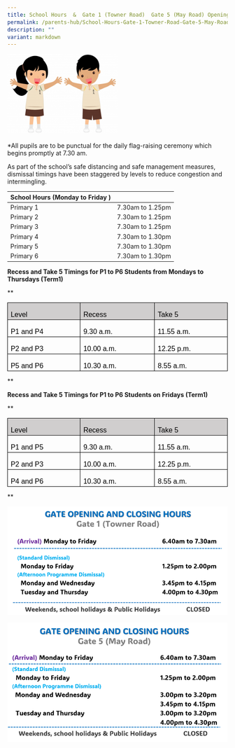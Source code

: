 ```yaml
---
title: School Hours  &  Gate 1 (Towner Road)  Gate 5 (May Road) Opening Hours
permalink: /parents-hub/School-Hours-Gate-1-Towner-Road-Gate-5-May-Road-Opening-Hours/
description: ""
variant: markdown
---
```

<img style="width:50%;height:50%" src="/images/Parents'%20Hub/School%20hours%20gate%20opening/Hong-Hong-Wen-Wen-1-300x219.png">

\*All pupils are to be punctual for the daily flag-raising ceremony which begins promptly at 7.30 am.

As part of the school’s safe distancing and safe management measures, dismissal timings have been staggered by levels to reduce congestion and intermingling.

| School Hours (Monday to Friday ) |                  |
|----------------------------------|------------------|
| Primary 1                        | 7.30am to 1.25pm |
| Primary 2                        | 7.30am to 1.25pm |
| Primary 3                        | 7.30am to 1.25pm |
| Primary 4                        | 7.30am to 1.30pm |
| Primary 5                        | 7.30am to 1.30pm |
| Primary 6                        | 7.30am to 1.30pm |



<!--
| Recess Timings            |                    |
|---------------------------|--------------------|
| Primary 1 &amp; 4             | 9.30am to 10.00am   |
| Primary 2 &amp; 3             | 10.00am to 10.30am  |
| Primary 5 &amp; 6             | 10.30am to 11.00am |

*Daily 5-min snack break at 11.55am (Primary 1&amp; 4), 12.25pm (Primary 2 &amp; 3) and 8.55am (Primary 5 &amp;6)
-->

**Recess and Take 5 Timings for P1 to P6 Students from Mondays to Thursdays (Term1)**

**

<table style="border:none;border-collapse:collapse;"><colgroup><col width="195"><col width="196"><col width="195"></colgroup><tbody><tr style="height:14.25pt"><td style="border-left:solid #000000 0.75pt;border-right:solid #000000 0.75pt;border-bottom:solid #000000 0.75pt;border-top:solid #000000 0.75pt;vertical-align:top;background-color:#d0cece;padding:0pt 5pt 0pt 5pt;overflow:hidden;overflow-wrap:break-word;"><p style="line-height:1.38;margin-top:12pt;margin-bottom:0pt;" dir="ltr"><span style="font-size:12pt;font-family:Arial,sans-serif;color:#000000;background-color:transparent;font-weight:400;font-style:normal;font-variant:normal;text-decoration:none;vertical-align:baseline;white-space:pre;white-space:pre-wrap;">Level</span></p></td><td style="border-left:solid #000000 0.75pt;border-right:solid #000000 0.75pt;border-bottom:solid #000000 0.75pt;border-top:solid #000000 0.75pt;vertical-align:top;background-color:#d0cece;padding:0pt 5pt 0pt 5pt;overflow:hidden;overflow-wrap:break-word;"><p style="line-height:1.38;margin-top:12pt;margin-bottom:0pt;" dir="ltr"><span style="font-size:12pt;font-family:Arial,sans-serif;color:#000000;background-color:transparent;font-weight:400;font-style:normal;font-variant:normal;text-decoration:none;vertical-align:baseline;white-space:pre;white-space:pre-wrap;">Recess</span></p></td><td style="border-left:solid #000000 0.75pt;border-right:solid #000000 0.75pt;border-bottom:solid #000000 0.75pt;border-top:solid #000000 0.75pt;vertical-align:top;background-color:#d0cece;padding:0pt 5pt 0pt 5pt;overflow:hidden;overflow-wrap:break-word;"><p style="line-height:1.38;margin-top:12pt;margin-bottom:0pt;" dir="ltr"><span style="font-size:12pt;font-family:Arial,sans-serif;color:#000000;background-color:transparent;font-weight:400;font-style:normal;font-variant:normal;text-decoration:none;vertical-align:baseline;white-space:pre;white-space:pre-wrap;">Take 5</span></p></td></tr><tr style="height:14.25pt"><td style="border-left:solid #000000 0.75pt;border-right:solid #000000 0.75pt;border-bottom:solid #000000 0.75pt;border-top:solid #000000 0.75pt;vertical-align:top;padding:0pt 5pt 0pt 5pt;overflow:hidden;overflow-wrap:break-word;"><p style="line-height:1.38;margin-top:12pt;margin-bottom:0pt;" dir="ltr"><span style="font-size:12pt;font-family:Arial,sans-serif;color:#000000;background-color:transparent;font-weight:400;font-style:normal;font-variant:normal;text-decoration:none;vertical-align:baseline;white-space:pre;white-space:pre-wrap;">P1 and P4</span></p></td><td style="border-left:solid #000000 0.75pt;border-right:solid #000000 0.75pt;border-bottom:solid #000000 0.75pt;border-top:solid #000000 0.75pt;vertical-align:top;padding:0pt 5pt 0pt 5pt;overflow:hidden;overflow-wrap:break-word;"><p style="line-height:1.38;margin-top:12pt;margin-bottom:0pt;" dir="ltr"><span style="font-size:12pt;font-family:Arial,sans-serif;color:#000000;background-color:transparent;font-weight:400;font-style:normal;font-variant:normal;text-decoration:none;vertical-align:baseline;white-space:pre;white-space:pre-wrap;">9.30 a.m.</span></p></td><td style="border-left:solid #000000 0.75pt;border-right:solid #000000 0.75pt;border-bottom:solid #000000 0.75pt;border-top:solid #000000 0.75pt;vertical-align:top;padding:0pt 5pt 0pt 5pt;overflow:hidden;overflow-wrap:break-word;"><p style="line-height:1.38;margin-top:12pt;margin-bottom:0pt;" dir="ltr"><span style="font-size:12pt;font-family:Arial,sans-serif;color:#000000;background-color:transparent;font-weight:400;font-style:normal;font-variant:normal;text-decoration:none;vertical-align:baseline;white-space:pre;white-space:pre-wrap;">11.55 a.m.</span></p></td></tr><tr style="height:14.25pt"><td style="border-left:solid #000000 0.75pt;border-right:solid #000000 0.75pt;border-bottom:solid #000000 0.75pt;border-top:solid #000000 0.75pt;vertical-align:top;padding:0pt 5pt 0pt 5pt;overflow:hidden;overflow-wrap:break-word;"><p style="line-height:1.38;margin-top:12pt;margin-bottom:0pt;" dir="ltr"><span style="font-size:12pt;font-family:Arial,sans-serif;color:#000000;background-color:transparent;font-weight:400;font-style:normal;font-variant:normal;text-decoration:none;vertical-align:baseline;white-space:pre;white-space:pre-wrap;">P2 and P3</span></p></td><td style="border-left:solid #000000 0.75pt;border-right:solid #000000 0.75pt;border-bottom:solid #000000 0.75pt;border-top:solid #000000 0.75pt;vertical-align:top;padding:0pt 5pt 0pt 5pt;overflow:hidden;overflow-wrap:break-word;"><p style="line-height:1.38;margin-top:12pt;margin-bottom:0pt;" dir="ltr"><span style="font-size:12pt;font-family:Arial,sans-serif;color:#000000;background-color:transparent;font-weight:400;font-style:normal;font-variant:normal;text-decoration:none;vertical-align:baseline;white-space:pre;white-space:pre-wrap;">10.00 a.m.</span></p></td><td style="border-left:solid #000000 0.75pt;border-right:solid #000000 0.75pt;border-bottom:solid #000000 0.75pt;border-top:solid #000000 0.75pt;vertical-align:top;padding:0pt 5pt 0pt 5pt;overflow:hidden;overflow-wrap:break-word;"><p style="line-height:1.38;margin-top:12pt;margin-bottom:0pt;" dir="ltr"><span style="font-size:12pt;font-family:Arial,sans-serif;color:#000000;background-color:transparent;font-weight:400;font-style:normal;font-variant:normal;text-decoration:none;vertical-align:baseline;white-space:pre;white-space:pre-wrap;">12.25 p.m.</span></p></td></tr><tr style="height:14.25pt"><td style="border-left:solid #000000 0.75pt;border-right:solid #000000 0.75pt;border-bottom:solid #000000 0.75pt;border-top:solid #000000 0.75pt;vertical-align:top;padding:0pt 5pt 0pt 5pt;overflow:hidden;overflow-wrap:break-word;"><p style="line-height:1.38;margin-top:12pt;margin-bottom:0pt;" dir="ltr"><span style="font-size:12pt;font-family:Arial,sans-serif;color:#000000;background-color:transparent;font-weight:400;font-style:normal;font-variant:normal;text-decoration:none;vertical-align:baseline;white-space:pre;white-space:pre-wrap;">P5 and P6</span></p></td><td style="border-left:solid #000000 0.75pt;border-right:solid #000000 0.75pt;border-bottom:solid #000000 0.75pt;border-top:solid #000000 0.75pt;vertical-align:top;padding:0pt 5pt 0pt 5pt;overflow:hidden;overflow-wrap:break-word;"><p style="line-height:1.38;margin-top:12pt;margin-bottom:0pt;" dir="ltr"><span style="font-size:12pt;font-family:Arial,sans-serif;color:#000000;background-color:transparent;font-weight:400;font-style:normal;font-variant:normal;text-decoration:none;vertical-align:baseline;white-space:pre;white-space:pre-wrap;">10.30 a.m.</span></p></td><td style="border-left:solid #000000 0.75pt;border-right:solid #000000 0.75pt;border-bottom:solid #000000 0.75pt;border-top:solid #000000 0.75pt;vertical-align:top;padding:0pt 5pt 0pt 5pt;overflow:hidden;overflow-wrap:break-word;"><p style="line-height:1.38;margin-top:12pt;margin-bottom:0pt;" dir="ltr"><span style="font-size:12pt;font-family:Arial,sans-serif;color:#000000;background-color:transparent;font-weight:400;font-style:normal;font-variant:normal;text-decoration:none;vertical-align:baseline;white-space:pre;white-space:pre-wrap;">8.55 a.m.</span></p></td></tr></tbody></table>



**

**Recess and Take 5 Timings for P1 to P6 Students on Fridays (Term1)**

**

<table style="border:none;border-collapse:collapse;"><colgroup><col width="195"><col width="196"><col width="195"></colgroup><tbody><tr style="height:14.25pt"><td style="border-left:solid #000000 0.75pt;border-right:solid #000000 0.75pt;border-bottom:solid #000000 0.75pt;border-top:solid #000000 0.75pt;vertical-align:top;background-color:#d0cece;padding:0pt 5pt 0pt 5pt;overflow:hidden;overflow-wrap:break-word;"><p style="line-height:1.38;margin-top:12pt;margin-bottom:0pt;" dir="ltr"><span style="font-size:12pt;font-family:Arial,sans-serif;color:#000000;background-color:transparent;font-weight:400;font-style:normal;font-variant:normal;text-decoration:none;vertical-align:baseline;white-space:pre;white-space:pre-wrap;">Level</span></p></td><td style="border-left:solid #000000 0.75pt;border-right:solid #000000 0.75pt;border-bottom:solid #000000 0.75pt;border-top:solid #000000 0.75pt;vertical-align:top;background-color:#d0cece;padding:0pt 5pt 0pt 5pt;overflow:hidden;overflow-wrap:break-word;"><p style="line-height:1.38;margin-top:12pt;margin-bottom:0pt;" dir="ltr"><span style="font-size:12pt;font-family:Arial,sans-serif;color:#000000;background-color:transparent;font-weight:400;font-style:normal;font-variant:normal;text-decoration:none;vertical-align:baseline;white-space:pre;white-space:pre-wrap;">Recess</span></p></td><td style="border-left:solid #000000 0.75pt;border-right:solid #000000 0.75pt;border-bottom:solid #000000 0.75pt;border-top:solid #000000 0.75pt;vertical-align:top;background-color:#d0cece;padding:0pt 5pt 0pt 5pt;overflow:hidden;overflow-wrap:break-word;"><p style="line-height:1.38;margin-top:12pt;margin-bottom:0pt;" dir="ltr"><span style="font-size:12pt;font-family:Arial,sans-serif;color:#000000;background-color:transparent;font-weight:400;font-style:normal;font-variant:normal;text-decoration:none;vertical-align:baseline;white-space:pre;white-space:pre-wrap;">Take 5</span></p></td></tr><tr style="height:14.25pt"><td style="border-left:solid #000000 0.75pt;border-right:solid #000000 0.75pt;border-bottom:solid #000000 0.75pt;border-top:solid #000000 0.75pt;vertical-align:top;padding:0pt 5pt 0pt 5pt;overflow:hidden;overflow-wrap:break-word;"><p style="line-height:1.38;margin-top:12pt;margin-bottom:0pt;" dir="ltr"><span style="font-size:12pt;font-family:Arial,sans-serif;color:#000000;background-color:transparent;font-weight:400;font-style:normal;font-variant:normal;text-decoration:none;vertical-align:baseline;white-space:pre;white-space:pre-wrap;">P1 and P5</span></p></td><td style="border-left:solid #000000 0.75pt;border-right:solid #000000 0.75pt;border-bottom:solid #000000 0.75pt;border-top:solid #000000 0.75pt;vertical-align:top;padding:0pt 5pt 0pt 5pt;overflow:hidden;overflow-wrap:break-word;"><p style="line-height:1.38;margin-top:12pt;margin-bottom:0pt;" dir="ltr"><span style="font-size:12pt;font-family:Arial,sans-serif;color:#000000;background-color:transparent;font-weight:400;font-style:normal;font-variant:normal;text-decoration:none;vertical-align:baseline;white-space:pre;white-space:pre-wrap;">9.30 a.m.</span></p></td><td style="border-left:solid #000000 0.75pt;border-right:solid #000000 0.75pt;border-bottom:solid #000000 0.75pt;border-top:solid #000000 0.75pt;vertical-align:top;padding:0pt 5pt 0pt 5pt;overflow:hidden;overflow-wrap:break-word;"><p style="line-height:1.38;margin-top:12pt;margin-bottom:0pt;" dir="ltr"><span style="font-size:12pt;font-family:Arial,sans-serif;color:#000000;background-color:transparent;font-weight:400;font-style:normal;font-variant:normal;text-decoration:none;vertical-align:baseline;white-space:pre;white-space:pre-wrap;">11.55 a.m.</span></p></td></tr><tr style="height:14.25pt"><td style="border-left:solid #000000 0.75pt;border-right:solid #000000 0.75pt;border-bottom:solid #000000 0.75pt;border-top:solid #000000 0.75pt;vertical-align:top;padding:0pt 5pt 0pt 5pt;overflow:hidden;overflow-wrap:break-word;"><p style="line-height:1.38;margin-top:12pt;margin-bottom:0pt;" dir="ltr"><span style="font-size:12pt;font-family:Arial,sans-serif;color:#000000;background-color:transparent;font-weight:400;font-style:normal;font-variant:normal;text-decoration:none;vertical-align:baseline;white-space:pre;white-space:pre-wrap;">P2 and P3</span></p></td><td style="border-left:solid #000000 0.75pt;border-right:solid #000000 0.75pt;border-bottom:solid #000000 0.75pt;border-top:solid #000000 0.75pt;vertical-align:top;padding:0pt 5pt 0pt 5pt;overflow:hidden;overflow-wrap:break-word;"><p style="line-height:1.38;margin-top:12pt;margin-bottom:0pt;" dir="ltr"><span style="font-size:12pt;font-family:Arial,sans-serif;color:#000000;background-color:transparent;font-weight:400;font-style:normal;font-variant:normal;text-decoration:none;vertical-align:baseline;white-space:pre;white-space:pre-wrap;">10.00 a.m.</span></p></td><td style="border-left:solid #000000 0.75pt;border-right:solid #000000 0.75pt;border-bottom:solid #000000 0.75pt;border-top:solid #000000 0.75pt;vertical-align:top;padding:0pt 5pt 0pt 5pt;overflow:hidden;overflow-wrap:break-word;"><p style="line-height:1.38;margin-top:12pt;margin-bottom:0pt;" dir="ltr"><span style="font-size:12pt;font-family:Arial,sans-serif;color:#000000;background-color:transparent;font-weight:400;font-style:normal;font-variant:normal;text-decoration:none;vertical-align:baseline;white-space:pre;white-space:pre-wrap;">12.25 p.m.</span></p></td></tr><tr style="height:14.25pt"><td style="border-left:solid #000000 0.75pt;border-right:solid #000000 0.75pt;border-bottom:solid #000000 0.75pt;border-top:solid #000000 0.75pt;vertical-align:top;padding:0pt 5pt 0pt 5pt;overflow:hidden;overflow-wrap:break-word;"><p style="line-height:1.38;margin-top:12pt;margin-bottom:0pt;" dir="ltr"><span style="font-size:12pt;font-family:Arial,sans-serif;color:#000000;background-color:transparent;font-weight:400;font-style:normal;font-variant:normal;text-decoration:none;vertical-align:baseline;white-space:pre;white-space:pre-wrap;">P4 and P6</span></p></td><td style="border-left:solid #000000 0.75pt;border-right:solid #000000 0.75pt;border-bottom:solid #000000 0.75pt;border-top:solid #000000 0.75pt;vertical-align:top;padding:0pt 5pt 0pt 5pt;overflow:hidden;overflow-wrap:break-word;"><p style="line-height:1.38;margin-top:12pt;margin-bottom:0pt;" dir="ltr"><span style="font-size:12pt;font-family:Arial,sans-serif;color:#000000;background-color:transparent;font-weight:400;font-style:normal;font-variant:normal;text-decoration:none;vertical-align:baseline;white-space:pre;white-space:pre-wrap;">10.30 a.m.</span></p></td><td style="border-left:solid #000000 0.75pt;border-right:solid #000000 0.75pt;border-bottom:solid #000000 0.75pt;border-top:solid #000000 0.75pt;vertical-align:top;padding:0pt 5pt 0pt 5pt;overflow:hidden;overflow-wrap:break-word;"><p style="line-height:1.38;margin-top:12pt;margin-bottom:0pt;" dir="ltr"><span style="font-size:12pt;font-family:Arial,sans-serif;color:#000000;background-color:transparent;font-weight:400;font-style:normal;font-variant:normal;text-decoration:none;vertical-align:baseline;white-space:pre;white-space:pre-wrap;">8.55 a.m.</span></p></td></tr></tbody></table>



**
<!--

| Gate 1 (Towner Road) Opening Hours      |                  |
|-----------------------------------------|------------------|
| School Arrival &amp; Dismissal              |                  |
| Arrival (Monday to Friday)                        | 6.40am to 7.30am |
| Dismissal (Monday to Friday)                        | 1.25pm to 2.00pm |
| Sat / Sun / Public Holidays             | Gate Closed      |

| Gate 5 (May Road) Opening Hours              |                  |
|----------------------------------------------|------------------|
| School Arrival &amp; Dismissal                   |                  |
| Arrival (Monday to Friday)                             | 6.40am to 7.30am |
| Dismissal (Monday to Friday)                             | 1.25pm to 2.00pm |
|                                              |                  |
| **Afternoon Programme (Monday to Thursday)** |                  |
| Monday to Thursday                           | 3.00pm to 3.25pm |
|                                              | 4.00pm to 4.30pm |
| Sat / Sun / Public Holidays                  | Gate Closed      |

-->

![](/images/Parents'%20Hub/School%20hours%20gate%20opening/Gate_hours_1.png)

![](/images/Parents'%20Hub/School%20hours%20gate%20opening/Gate_hours_2.png)